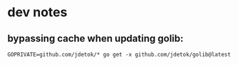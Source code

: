 # dev notes

## bypassing cache when updating golib: 
`GOPRIVATE=github.com/jdetok/* go get -x github.com/jdetok/golib@latest`